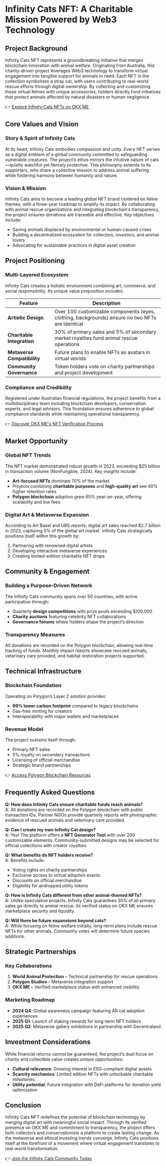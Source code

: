# Infinity Cats NFT: A Charitable Mission Powered by Web3 Technology

## Project Background  

Infinity Cats NFT represents a groundbreaking initiative that merges blockchain innovation with animal welfare. Originating from Australia, this charity-driven project leverages Web3 technology to transform virtual engagement into tangible support for animals in need. Each NFT in the collection symbolizes a stray cat, with users contributing to real-world rescue efforts through digital ownership. By collecting and customizing these virtual felines with unique accessories, holders directly fund initiatives that protect animals affected by natural disasters or human negligence.  

👉 [Explore Infinity Cats NFTs on OKX ME](https://bit.ly/okx-bonus)  

## Core Values and Vision  

### Story & Spirit of Infinity Cats  
At its heart, Infinity Cats embodies compassion and unity. Every NFT serves as a digital emblem of a global community committed to safeguarding vulnerable creatures. The project’s ethos mirrors the intuitive nature of cats—quietly watchful yet fiercely protective. This philosophy extends to its supporters, who share a collective mission to address animal suffering while fostering harmony between humanity and nature.  

### Vision & Mission  
Infinity Cats aims to become a leading global NFT brand centered on feline themes, with a three-year roadmap to amplify its impact. By collaborating with animal rescue organizations and integrating blockchain’s transparency, the project ensures donations are traceable and effective. Key objectives include:  
- Saving animals displaced by environmental or human-caused crises  
- Building a decentralized ecosystem for collectors, investors, and animal lovers  
- Advocating for sustainable practices in digital asset creation  

## Project Positioning  

### Multi-Layered Ecosystem  
Infinity Cats creates a holistic environment combining art, commerce, and social responsibility. Its unique value proposition includes:  

| Feature | Description |  
|--------|-------------|  
| **Artistic Design** | Over 100 customizable components (eyes, clothing, backgrounds) ensure no two NFTs are identical |  
| **Charitable Integration** | 30% of primary sales and 5% of secondary market royalties fund animal rescue operations |  
| **Metaverse Compatibility** | Future plans to enable NFTs as avatars in virtual worlds |  
| **Community Governance** | Token holders vote on charity partnerships and project development |  

### Compliance and Credibility  
Registered under Australian financial regulations, the project benefits from a multidisciplinary team including blockchain developers, conservation experts, and legal advisors. This foundation ensures adherence to global compliance standards while maintaining operational transparency.  

👉 [Discover OKX ME's NFT Verification Process](https://bit.ly/okx-bonus)  

## Market Opportunity  

### Global NFT Trends  
The NFT market demonstrated robust growth in 2023, exceeding $25 billion in transaction volume (NonFungible, 2024). Key insights include:  
- **Art-focused NFTs** dominate 70% of the market  
- Projects combining **charitable purposes** and **high-quality art** see 40% higher retention rates  
- **Polygon blockchain** adoption grew 65% year-on-year, offering scalability and low fees  

### Digital Art & Metaverse Expansion  
According to Art Basel and UBS reports, digital art sales reached $2.7 billion in 2023, capturing 5% of the global art market. Infinity Cats strategically positions itself within this growth by:  
1. Partnering with renowned digital artists  
2. Developing interactive metaverse experiences  
3. Creating limited-edition charitable NFT drops  

## Community & Engagement  

### Building a Purpose-Driven Network  
The Infinity Cats community spans over 50 countries, with active participation through:  
- Quarterly **design competitions** with prize pools exceeding $100,000  
- **Charity auctions** featuring celebrity NFT collaborations  
- **Governance forums** where holders shape the project’s direction  

### Transparency Measures  
All donations are recorded on the Polygon blockchain, allowing real-time tracking of funds. Monthly impact reports showcase rescued animals, veterinary care provided, and habitat restoration projects supported.  

## Technical Infrastructure  

### Blockchain Foundation  
Operating on Polygon’s Layer 2 solution provides:  
- **99% lower carbon footprint** compared to legacy blockchains  
- Gas-free minting for creators  
- Interoperability with major wallets and marketplaces  

### Revenue Model  
The project sustains itself through:  
- Primary NFT sales  
- 5% royalty on secondary transactions  
- Licensing of official merchandise  
- Strategic brand partnerships  

👉 [Access Polygon Blockchain Resources](https://bit.ly/okx-bonus)  

## Frequently Asked Questions  

**Q: How does Infinity Cats ensure charitable funds reach animals?**  
A: All donations are recorded on the Polygon blockchain with public transaction IDs. Partner NGOs provide quarterly reports with photographic evidence of rescued animals and veterinary care provided.  

**Q: Can I create my own Infinity Cat design?**  
A: Yes! The platform offers a **NFT Generator Tool** with over 200 customizable elements. Community-submitted designs may be selected for official collections with creator royalties.  

**Q: What benefits do NFT holders receive?**  
A: Benefits include:  
- Voting rights on charity partnerships  
- Exclusive access to virtual adoption events  
- Discounts on official merchandise  
- Eligibility for airdropped utility tokens  

**Q: How is Infinity Cats different from other animal-themed NFTs?**  
A: Unlike speculative projects, Infinity Cats guarantees 30% of all primary sales go directly to animal rescue. Its verified status on OKX ME ensures marketplace security and liquidity.  

**Q: Will there be future expansions beyond cats?**  
A: While focusing on feline welfare initially, long-term plans include rescue NFTs for other animals. Community votes will determine future species additions.  

## Strategic Partnerships  

### Key Collaborations  
1. **World Animal Protection** – Technical partnership for rescue operations  
2. **Polygon Studios** – Metaverse integration support  
3. **OKX ME** – Verified marketplace status with enhanced visibility  

### Marketing Roadmap  
- **2024 Q4**: Global awareness campaign featuring AR cat adoption experiences  
- **2025 Q1**: Launch of staking rewards for long-term NFT holders  
- **2025 Q2**: Metaverse gallery exhibitions in partnership with Decentraland  

## Investment Considerations  

While financial returns cannot be guaranteed, the project’s dual focus on charity and collectible value creates unique opportunities:  
- **Cultural relevance**: Growing interest in ESG-compliant digital assets  
- **Scarcity mechanics**: Limited edition NFTs with unlockable charitable milestones  
- **Utility potential**: Future integration with DeFi platforms for donation yield optimization  

## Conclusion  

Infinity Cats NFT redefines the potential of blockchain technology by merging digital art with meaningful social impact. Through its verified presence on OKX ME and commitment to transparency, the project offers both collectors and conservationists a platform to create lasting change. As the metaverse and ethical investing trends converge, Infinity Cats positions itself at the forefront of a movement where virtual engagement translates to real-world transformation.  

👉 [Join the Infinity Cats Community Today](https://bit.ly/okx-bonus)  
